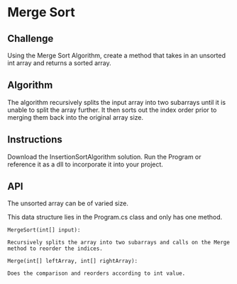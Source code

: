 # Merge Sort

## Challenge

Using the Merge Sort Algorithm, create a method that takes in an unsorted int array and returns a sorted array.

## Algorithm

The algorithm recursively splits the input array into two subarrays until it is unable to split the array further. It then sorts out the index order prior to merging them back into the original array size.

## Instructions

Download the InsertionSortAlgorithm solution. Run the Program or reference it as a dll to incorporate it into your project. 


## API

The unsorted array can be of varied size.

This data structure lies in the Program.cs class and only has one method.

    MergeSort(int[] input):

    Recursively splits the array into two subarrays and calls on the Merge method to reorder the indices.

    Merge(int[] leftArray, int[] rightArray):

    Does the comparison and reorders according to int value.